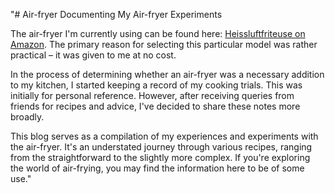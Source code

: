 "# Air-fryer
Documenting My Air-fryer Experiments

The air-fryer I'm currently using can be found here: [Heissluftfriteuse on Amazon](https://www.amazon.de/Heissluftfriteuse-Programmen-Friteuse-Heissluft-Heißluftfritteuse/dp/B0BZPQ4BNH/ref=sr_1_21?__mk_de_DE=ÅMÅŽÕÑ&crid=1M8EH2XJ985VY&keywords=heißluftfritteuse+2+kammern+groß&qid=1701709365&s=kitchen&sprefix=heißluftfritteuse+2+kammern+groß%2Ckitchen%2C115&sr=1-21). The primary reason for selecting this particular model was rather practical – it was given to me at no cost.

In the process of determining whether an air-fryer was a necessary addition to my kitchen, I started keeping a record of my cooking trials. This was initially for personal reference. However, after receiving queries from friends for recipes and advice, I've decided to share these notes more broadly.

This blog serves as a compilation of my experiences and experiments with the air-fryer. It's an understated journey through various recipes, ranging from the straightforward to the slightly more complex. If you're exploring the world of air-frying, you may find the information here to be of some use."
